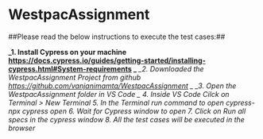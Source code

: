# WestpacAssignment

##Please read the below instructions to execute the test cases:##

**_1. Install Cypress on your machine  https://docs.cypress.io/guides/getting-started/installing-cypress.html#System-requirements _**
*_2. Downloaded the WestpacAssignment Project from github https://github.com/vanjanimamta/WestpacAssignment _*
*_3. Open the WestpacAssignment folder in VS Code _*
*_4. Inside VS Code Cilck on Terminal > New Terminal_*
*_5. In the Terminal run command to open cypress- npx cypress open_*
*_6. Wait for Cypress window to open_*
*_7. Click on Run all  specs in the cypress window_*
*_8. All the test cases will be executed in the browser_*
